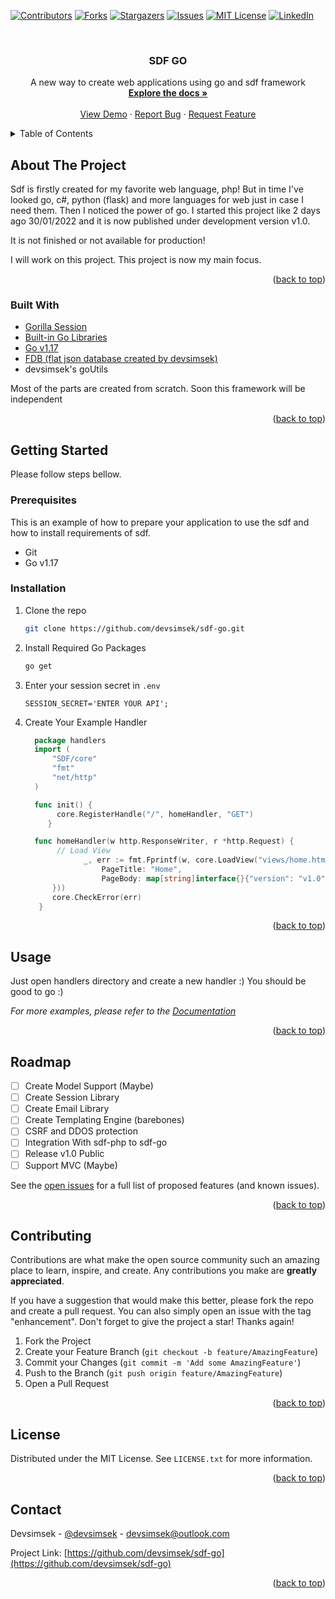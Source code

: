 <div id="top"></div>

[![Contributors][contributors-shield]][contributors-url]
[![Forks][forks-shield]][forks-url]
[![Stargazers][stars-shield]][stars-url]
[![Issues][issues-shield]][issues-url]
[![MIT License][license-shield]][license-url]
[![LinkedIn][linkedin-shield]][linkedin-url]



<!-- PROJECT LOGO -->
<br />
<div align="center">
  <a href="https://github.com/devsimsek/sdf-go">
  </a>

<h3 align="center">SDF GO</h3>

  <p align="center">
    A new way to create web applications using go and sdf framework
    <br />
    <a href="https://github.com/devsimsek/sdf-go"><strong>Explore the docs »</strong></a>
    <br />
    <br />
    <a href="https://github.com/devsimsek/sdf-go">View Demo</a>
    ·
    <a href="https://github.com/devsimsek/sdf-go/issues">Report Bug</a>
    ·
    <a href="https://github.com/devsimsek/sdf-go/issues">Request Feature</a>
  </p>
</div>



<!-- TABLE OF CONTENTS -->
<details>
  <summary>Table of Contents</summary>
  <ol>
    <li>
      <a href="#about-the-project">About The Project</a>
      <ul>
        <li><a href="#built-with">Built With</a></li>
      </ul>
    </li>
    <li>
      <a href="#getting-started">Getting Started</a>
      <ul>
        <li><a href="#prerequisites">Prerequisites</a></li>
        <li><a href="#installation">Installation</a></li>
      </ul>
    </li>
    <li><a href="#usage">Usage</a></li>
    <li><a href="#roadmap">Roadmap</a></li>
    <li><a href="#contributing">Contributing</a></li>
    <li><a href="#license">License</a></li>
    <li><a href="#contact">Contact</a></li>
  </ol>
</details>



<!-- ABOUT THE PROJECT -->

## About The Project

Sdf is firstly created for my favorite web language, php! But in time I've looked go, c#, python (flask) and more
languages for web just in case I need them. Then I noticed the power of go. I started this project like 2 days ago
30/01/2022 and it is now published under development version v1.0.

It is not finished or not available for production!

I will work on this project. This project is now my main focus.

<p align="right">(<a href="#top">back to top</a>)</p>

### Built With

* [Gorilla Session](http://gorillatoolkit.org/pkg/sessions)
* [Built-in Go Libraries](https://go.dev/)
* [Go v1.17](https://go.dev/)
* [FDB (flat json database created by devsimsek)](https://github.com/devsimsek/project-sdf-examples/blob/main/blog/app/libraries/Fdb.php)
* devsimsek's goUtils

Most of the parts are created from scratch. Soon this framework will be independent

<p align="right">(<a href="#top">back to top</a>)</p>



<!-- GETTING STARTED -->

## Getting Started

Please follow steps bellow.

### Prerequisites

This is an example of how to prepare your application to use the sdf and how to install requirements of sdf.

* Git
* Go v1.17

### Installation

1. Clone the repo
   ```sh
   git clone https://github.com/devsimsek/sdf-go.git
   ```
2. Install Required Go Packages
   ```sh
   go get
   ```
3. Enter your session secret in `.env`
   ```
   SESSION_SECRET='ENTER YOUR API';
   ```
4. Create Your Example Handler

    ```go
      package handlers
      import (
          "SDF/core"
          "fmt"
          "net/http"
      )

      func init() {
           core.RegisterHandle("/", homeHandler, "GET")
	     }

      func homeHandler(w http.ResponseWriter, r *http.Request) {
           // Load View
		         _, err := fmt.Fprintf(w, core.LoadView("views/home.html", core.PageData{
		             PageTitle: "Home",
		             PageBody: map[string]interface{}{"version": "v1.0"},
          }))
          core.CheckError(err)
       }
    ```

<p align="right">(<a href="#top">back to top</a>)</p>



<!-- USAGE EXAMPLES -->

## Usage

Just open handlers directory and create a new handler :) You should be good to go :)

_For more examples, please refer to the [Documentation](https://github.com/devsimsek/sdf-go/wiki)_

<p align="right">(<a href="#top">back to top</a>)</p>



<!-- ROADMAP -->

## Roadmap

- [ ] Create Model Support (Maybe)
- [ ] Create Session Library
- [ ] Create Email Library
- [ ] Create Templating Engine (barebones)
- [ ] CSRF and DDOS protection
- [ ] Integration With sdf-php to sdf-go
- [ ] Release v1.0 Public
- [ ] Support MVC (Maybe)

See the [open issues](https://github.com/devsimsek/sdf-go/issues) for a full list of proposed features (and known
issues).

<p align="right">(<a href="#top">back to top</a>)</p>



<!-- CONTRIBUTING -->

## Contributing

Contributions are what make the open source community such an amazing place to learn, inspire, and create. Any
contributions you make are **greatly appreciated**.

If you have a suggestion that would make this better, please fork the repo and create a pull request. You can also
simply open an issue with the tag "enhancement". Don't forget to give the project a star! Thanks again!

1. Fork the Project
2. Create your Feature Branch (`git checkout -b feature/AmazingFeature`)
3. Commit your Changes (`git commit -m 'Add some AmazingFeature'`)
4. Push to the Branch (`git push origin feature/AmazingFeature`)
5. Open a Pull Request

<p align="right">(<a href="#top">back to top</a>)</p>



<!-- LICENSE -->

## License

Distributed under the MIT License. See `LICENSE.txt` for more information.

<p align="right">(<a href="#top">back to top</a>)</p>



<!-- CONTACT -->

## Contact

Devsimsek - [@devsimsek](https://linkedin.com/in/devsimsek) - devsimsek@outlook.com

Project Link: [https://github.com/devsimsek/sdf-go](https://github.com/devsimsek/sdf-go)

<p align="right">(<a href="#top">back to top</a>)</p>




<!-- MARKDOWN LINKS & IMAGES -->

[contributors-shield]: https://img.shields.io/github/contributors/devsimsek/sdf-go.svg?style=for-the-badge

[contributors-url]: https://github.com/devsimsek/sdf-go/graphs/contributors

[forks-shield]: https://img.shields.io/github/forks/devsimsek/sdf-go.svg?style=for-the-badge

[forks-url]: https://github.com/devsimsek/sdf-go/network/members

[stars-shield]: https://img.shields.io/github/stars/devsimsek/sdf-go.svg?style=for-the-badge

[stars-url]: https://github.com/devsimsek/sdf-go/stargazers

[issues-shield]: https://img.shields.io/github/issues/devsimsek/sdf-go.svg?style=for-the-badge

[issues-url]: https://github.com/devsimsek/sdf-go/issues

[license-shield]: https://img.shields.io/github/license/devsimsek/sdf-go.svg?style=for-the-badge

[license-url]: https://github.com/devsimsek/sdf-go/blob/master/LICENSE.txt

[linkedin-shield]: https://img.shields.io/badge/-LinkedIn-black.svg?style=for-the-badge&logo=linkedin&colorB=555

[linkedin-url]: https://linkedin.com/in/devsimsek
